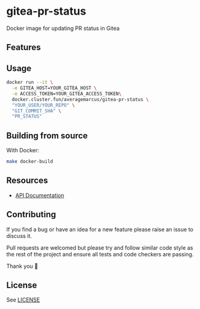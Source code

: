# gitea-pr-status

Docker image for updating PR status in Gitea

## Features

## Usage

```sh
docker run --it \
  -e GITEA_HOST=YOUR_GITEA_HOST \
  -e ACCESS_TOKEN=YOUR_GITEA_ACCESS_TOKEN\
  docker.cluster.fun/averagemarcus/gitea-pr-status \
  "YOUR_USER/YOUR_REPO" \
  "GIT_COMMIT_SHA" \
  "PR_STATUS"
```

## Building from source

With Docker:

```sh
make docker-build
```

## Resources

* [API Documentation](https://try.gitea.io/api/swagger#/repository/repoCreateStatus)

## Contributing

If you find a bug or have an idea for a new feature please raise an issue to discuss it.

Pull requests are welcomed but please try and follow similar code style as the rest of the project and ensure all tests and code checkers are passing.

Thank you 💛

## License

See [LICENSE](LICENSE)

